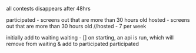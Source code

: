 

all contests disappears after 48hrs


participated - screens out that are more than 30 hours old
hosted - screens out that are more than 30 hours old
//hosted - 7 per week


<!-- notifications clear 3 days after been added -->
<!-- chats are cleared in 24 hrs -->

<!-- for global contest only -->
initially add to waiting
waiting - []
on starting, an api is run, which will remove from waiting & add to participated
participated

